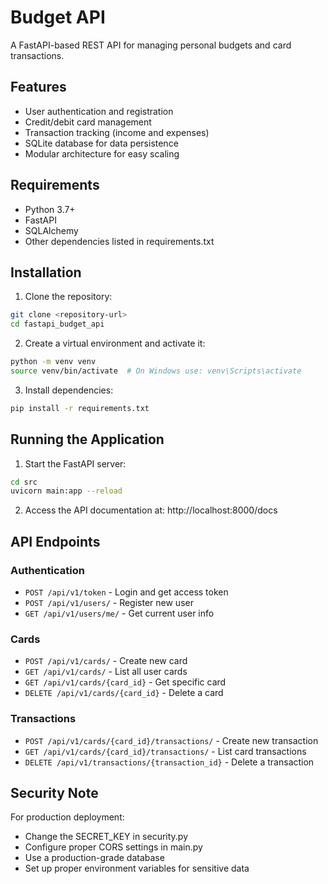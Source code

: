 # Budget API

A FastAPI-based REST API for managing personal budgets and card transactions.

## Features

- User authentication and registration
- Credit/debit card management
- Transaction tracking (income and expenses)
- SQLite database for data persistence
- Modular architecture for easy scaling

## Requirements

- Python 3.7+
- FastAPI
- SQLAlchemy
- Other dependencies listed in requirements.txt

## Installation

1. Clone the repository:
```bash
git clone <repository-url>
cd fastapi_budget_api
```

2. Create a virtual environment and activate it:
```bash
python -m venv venv
source venv/bin/activate  # On Windows use: venv\Scripts\activate
```

3. Install dependencies:
```bash
pip install -r requirements.txt
```

## Running the Application

1. Start the FastAPI server:
```bash
cd src
uvicorn main:app --reload
```

2. Access the API documentation at: http://localhost:8000/docs

## API Endpoints

### Authentication
- `POST /api/v1/token` - Login and get access token
- `POST /api/v1/users/` - Register new user
- `GET /api/v1/users/me/` - Get current user info

### Cards
- `POST /api/v1/cards/` - Create new card
- `GET /api/v1/cards/` - List all user cards
- `GET /api/v1/cards/{card_id}` - Get specific card
- `DELETE /api/v1/cards/{card_id}` - Delete a card

### Transactions
- `POST /api/v1/cards/{card_id}/transactions/` - Create new transaction
- `GET /api/v1/cards/{card_id}/transactions/` - List card transactions
- `DELETE /api/v1/transactions/{transaction_id}` - Delete a transaction

## Security Note

For production deployment:
- Change the SECRET_KEY in security.py
- Configure proper CORS settings in main.py
- Use a production-grade database
- Set up proper environment variables for sensitive data